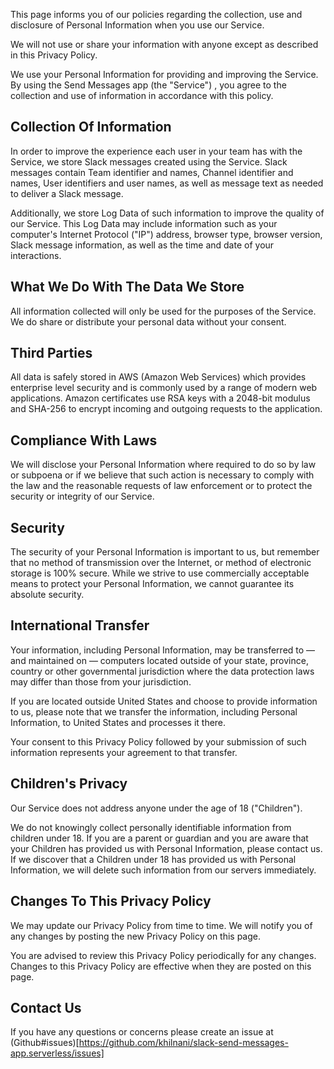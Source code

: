 This page informs you of our policies regarding the collection, 
use and disclosure of Personal Information when you use our Service.

We will not use or share your information with anyone except as described in this Privacy Policy.

We use your Personal Information for providing and improving the Service. 
By using the Send Messages app (the "Service") , you agree to the collection and 
use of information in accordance with this policy. 

## Collection Of Information

In order to improve the experience each user in your team has with the Service, 
we store Slack messages created using the Service. 
Slack messages contain Team identifier and names, Channel identifier and names, 
User identifiers and user names, as well as message text 
as needed to deliver a Slack message. 

Additionally, we store Log Data of such information to improve the quality of our Service.
This Log Data may include information such as your computer's Internet Protocol ("IP") address, 
browser type, browser version, Slack message information, as well as the time and date of your interactions.

## What We Do With The Data We Store

All information collected will only be used for the purposes of the Service.
We do share or distribute your personal data without your consent.

## Third Parties

All data is safely stored in AWS (Amazon Web Services) which provides enterprise level security 
and is commonly used by a range of modern web applications. Amazon certificates use RSA keys 
with a 2048-bit modulus and SHA-256 to encrypt incoming and outgoing requests to the application.

## Compliance With Laws

We will disclose your Personal Information where required to do so by law or subpoena 
or if we believe that such action is necessary to comply with the law and the reasonable 
requests of law enforcement or to protect the security or integrity of our Service.

## Security

The security of your Personal Information is important to us, but remember that 
no method of transmission over the Internet, or method of electronic storage is 100% secure. 
While we strive to use commercially acceptable means to protect your Personal Information, 
we cannot guarantee its absolute security.

## International Transfer


Your information, including Personal Information, may be transferred to — and maintained on 
— computers located outside of your state, province, country or other governmental 
jurisdiction where the data protection laws may differ than those from your jurisdiction.

If you are located outside United States and choose to provide information to us, 
please note that we transfer the information, including Personal Information, 
to United States and processes it there.

Your consent to this Privacy Policy followed by your submission of such information 
represents your agreement to that transfer.

## Children's Privacy

Our Service does not address anyone under the age of 18 ("Children").

We do not knowingly collect personally identifiable information from children under 18. 
If you are a parent or guardian and you are aware that your Children has provided 
us with Personal Information, please contact us. If we discover that a Children under 
18 has provided us with Personal Information, 
we will delete such information from our servers immediately.

## Changes To This Privacy Policy

We may update our Privacy Policy from time to time. We will notify you of any changes by posting the new Privacy Policy on this page.

You are advised to review this Privacy Policy periodically for any changes. Changes to this Privacy Policy are effective when they are posted on this page.

## Contact Us

If you have any questions or concerns please create an issue at (Github#issues)[https://github.com/khilnani/slack-send-messages-app.serverless/issues]

